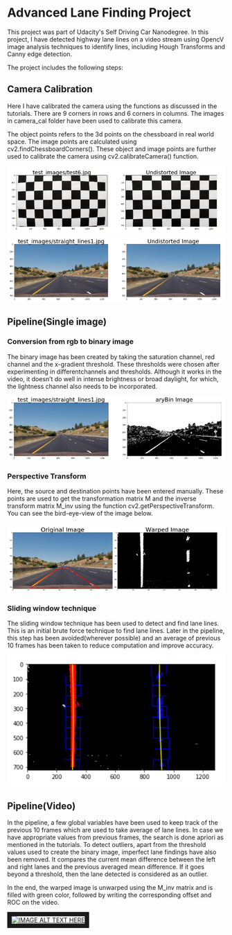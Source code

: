 # Advanced Lane Finding Project
This project was part of Udacity's Self Driving Car Nanodegree. In this project, I have detected highway lane lines on a video stream using OpencV image analysis techniques to identify lines, including Hough Transforms and Canny edge detection.

The project includes the following steps:
## Camera Calibration
Here I have calibrated the camera using the functions as discussed in the tutorials. There
are 9 corners in rows and 6 corners in columns. The images in camera_cal folder have been
used to calibrate this camera.

The object points refers to the 3d points on the chessboard in real world space. The image
points are calculated using cv2.findChessboardCorners(). These object and image points
are further used to calibrate the camera using cv2.calibrateCamera() function.

![Calibrate](/readme/1.png "calibrate")
![Calibrate](/readme/2.png "calibrate")

## Pipeline(Single image)
### Conversion from rgb to binary image
The binary image has been created by taking the saturation channel, red channel and
the x-gradient threshold. These thresholds were chosen after experimenting in differentchannels and thresholds. Although it works in the video, it doesn’t do well in intense
brightness or broad daylight, for which, the lightness channel also needs to be incorporated.

![Binary](/readme/3.png "binary")

### Perspective Transform
Here, the source and destination points have been entered manually. These points are
used to get the transformation matrix M and the inverse transform matrix M_inv using the
function cv2.getPerspectiveTransform. You can see the bird-eye-view of the image below.

![Bird](/readme/4.png "bird")

### Sliding window technique
The sliding window technique has been used to detect and find lane lines. This is an initial
brute force technique to find lane lines. Later in the pipeline, this step has been
avoided(wherever possible) and an average of previous 10 frames has been taken to reduce
computation and improve accuracy.

![Window](/readme/5.png "window")

## Pipeline(Video)
In the pipeline, a few global variables have been used to keep track of the previous 10
frames which are used to take average of lane lines. In case we have appropriate values
from previous frames, the search is done apriori as mentioned in the tutorials.
To detect outliers, apart from the threshold values used to create the binary image, imperfect
lane findings have also been removed. It compares the current mean difference between the
left and right lanes and the previous averaged mean difference. If it goes beyond a
threshold, then the lane detected is considered as an outlier.

In the end, the warped image is unwarped using the M_inv matrix and is filled with green
color, followed by writing the corresponding offset and ROC on the video.

<a href="http://www.youtube.com/watch?feature=player_embedded&v=-5fiYPXx_eo
" target="_blank"><img src="http://img.youtube.com/vi/-5fiYPXx_eo/0.jpg" 
alt="IMAGE ALT TEXT HERE" width="480" height="360" border="10" /></a>





